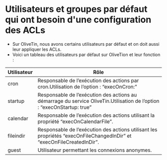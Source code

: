 # Utilisateurs et groupes par défaut qui ont besoin d'une configuration des ACLs

- Sur OliveTin, nous avons certains utilisateurs par défaut et on doit aussi leur appliquer les ACLs.
- Voici un tableau des utilisateurs par défaut sur OliveTion et leur fonction :
  
|Utilisateur|Rôle|
|---|---|
|cron|Responsable de l’exécution des actions par cron.Utilisation de l’option : “execOnCron:”|
|startup|Responsable de l’exécution des actions au démarrage du service OliveTin.Utilisation de l’option : “execOnStartup: true”|
|calendar|Responsable de l’exécution des actions utilisant la propriété “execOnCalendarFile”.|
|fileindir|Responsable de l’exécution des actions utilisant les propriétés “execOnFileChangedInDir” et “execOnFileCreatedInDir”.|
|guest|Utilisateur permettant les connexions anonymes.|

